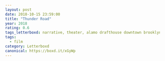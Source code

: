 ```yaml
---
layout: post 
date: 2018-10-15 23:59:00
title: "Thunder Road"
year: 2018
rating: 0.6
tags_letterboxd: narrative, theater, alamo drafthouse downtown brooklyn, nyc, film club
tags:
  - film
category: Letterboxd
canonical: https://boxd.it/xGyWp
---
```

